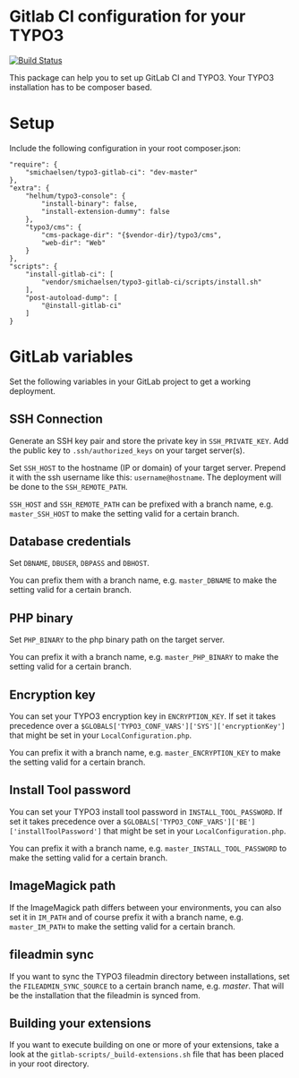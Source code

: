 # Gitlab CI configuration for your TYPO3
 
 [![Build Status](https://travis-ci.org/smichaelsen/typo3-gitlab-ci.svg?branch=master)](https://travis-ci.org/smichaelsen/typo3-gitlab-ci)

This package can help you to set up GitLab CI and TYPO3. Your TYPO3 installation has to be composer based.

# Setup

Include the following configuration in your root composer.json:

    "require": {
    	"smichaelsen/typo3-gitlab-ci": "dev-master"
    },
    "extra": {
		"helhum/typo3-console": {
			"install-binary": false,
			"install-extension-dummy": false
		},
		"typo3/cms": {
			"cms-package-dir": "{$vendor-dir}/typo3/cms",
			"web-dir": "Web"
		}
	},
    "scripts": {
        "install-gitlab-ci": [
            "vendor/smichaelsen/typo3-gitlab-ci/scripts/install.sh"
        ],
        "post-autoload-dump": [
            "@install-gitlab-ci"
        ]
    }

# GitLab variables

Set the following variables in your GitLab project to get a working deployment.

## SSH Connection

Generate an SSH key pair and store the private key in `SSH_PRIVATE_KEY`. Add the public key to `.ssh/authorized_keys` on
your target server(s).

Set `SSH_HOST` to the hostname (IP or domain) of your target server. Prepend it with the ssh username like this:
`username@hostname`. The deployment will be done to the `SSH_REMOTE_PATH`.

`SSH_HOST` and `SSH_REMOTE_PATH` can be prefixed with a branch name, e.g. `master_SSH_HOST`
to make the setting valid for a certain branch.

## Database credentials

Set `DBNAME`, `DBUSER`, `DBPASS` and `DBHOST`.

You can prefix them with a branch name, e.g. `master_DBNAME` to make the setting valid for a certain branch.

## PHP binary

Set `PHP_BINARY` to the php binary path on the target server.

You can prefix it with a branch name, e.g. `master_PHP_BINARY` to make the setting valid for a certain branch.

## Encryption key

You can set your TYPO3 encryption key in `ENCRYPTION_KEY`.
If set it takes precedence over a `$GLOBALS['TYPO3_CONF_VARS']['SYS']['encryptionKey']` that might be set in your
`LocalConfiguration.php`.
 
You can prefix it with a branch name, e.g. `master_ENCRYPTION_KEY` to make the setting valid for a certain branch.

## Install Tool password

You can set your TYPO3 install tool password in `INSTALL_TOOL_PASSWORD`.
If set it takes precedence over a `$GLOBALS['TYPO3_CONF_VARS']['BE']['installToolPassword']` that might be set in your
`LocalConfiguration.php`.
 
You can prefix it with a branch name, e.g. `master_INSTALL_TOOL_PASSWORD` to make the setting valid for a certain branch.

## ImageMagick path

If the ImageMagick path differs between your environments, you can also set it in `IM_PATH` and of course prefix it with
a branch name, e.g. `master_IM_PATH` to make the setting valid for a certain branch. 

## fileadmin sync

If you want to sync the TYPO3 fileadmin directory between installations, set the `FILEADMIN_SYNC_SOURCE` to a certain
branch name, e.g. *master*. That will be the installation that the fileadmin is synced from.

## Building your extensions

If you want to execute building on one or more of your extensions, take a look at the
`gitlab-scripts/_build-extensions.sh` file that has been placed in your root directory.

